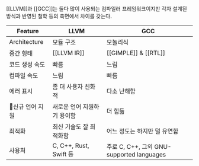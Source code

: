[[LLVM]]과 [[GCC]]는 둘다 많이 사용되는 컴파일러 프레임워크이지만 각자 설계된 방식과 반영된 철학 등의 측면에서 차이를 갖는다.

| Feature      | LLVM                  | GCC                                   |
| ------------ | --------------------- | ------------------------------------- |
| Architecture | 모듈 구조                 | 모놀리식                                  |
| 중간 형태        | [[LLVM IR]]           | [[GIMPLE]] & [[RTL]]                  |
| 코드 생성 속도     | 빠름                    | 느림                                    |
| 컴파일 속도       | 느림                    | 빠름                                    |
| 에러 표시        | 좀 더 사용자 친화적           | 다소 난해함                                |
| 신규 언어 지원    | 새로운 언어 지원하기 용이함       | 더 힘듦                                  |
| 최적화          | 최신 기술도 잘 최적화함         | 어느 정도는 하지만 덜 유연함                      |
| 사용처          | C, C++, Rust, Swift 등 | 주로 C, C++, 그외 GNU-supported languages |


